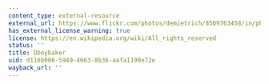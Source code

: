 ```yaml
---
content_type: external-resource
external_url: https://www.flickr.com/photos/demietrich/8509763458/in/photolist-dXYLcC-86Daog-84ATAp-c1EJaQ-djjT1k-ayEub-amXs3H-2wegK-4cvdtW-4cvcWh-4cvdgJ-4EsFG2-5myRok-4creiD-4BcTXk-gGnScp-bpUyED-4WQp72-8ZsF7H-5dCfHE-vhBLQ9-pXC3MM-Dj9dZ-iyQwg-pXBZBt-67zzve-piiJPF-5YKZV-5Vpmh-qcMXUo-gSPV9z-6Wk31u-4eHKmi-8xYDRa-8xYC3K-b59pV-4mgGmN-8xYAVe-8y2D1j-bn7edW-9waQ2W-82iQc-9CmY3Z-c1EJAf-4Y65Zt-dhLziB-51QVc-8y2EC1-pijuye-hjqkN
has_external_license_warning: true
license: https://en.wikipedia.org/wiki/All_rights_reserved
status: ''
title: Dboybaker
uid: d116b006-5949-4663-8b36-aafa1190e72e
wayback_url: ''
---
```

